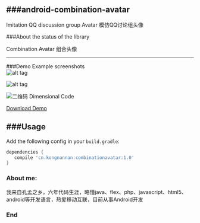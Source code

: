 
###android-combination-avatar
-----

Imitation QQ discussion group Avatar  模仿QQ讨论组头像

###About the status of the library

Combination Avatar  组合头像

---

###Demo
Example screenshots  
![alt tag](https://github.com/kongnanlive/android-combination-avatar/blob/master/screenshots/screenshot1.jpg)

![alt tag](https://github.com/kongnanlive/android-combination-avatar/blob/master/screenshots/screenshot2.jpg)

![二维码 Dimensional Code](https://github.com/kongnanlive/android-combination-avatar/blob/master/download/dimensionalcode.png)

[Download Demo](https://github.com/kongnanlive/android-combination-avatar/raw/master/download/Example-release.apk)

###Usage
----

Add the following config in your `build.gradle`:

```groovy
dependencies {
   compile 'cn.kongnannan:combinationavatar:1.0'
}
```

### About me:

我来自孔孟之乡，六年代码生涯，略懂java、flex、php、javascript、html5、android等开发语言，热爱移动互联，目前从事Android开发

### End

